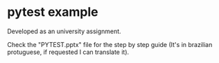 # pytest example
 Developed as an university assignment.

 Check the "PYTEST.pptx" file for the step by step guide (It's in brazilian protuguese, if requested I can translate it).